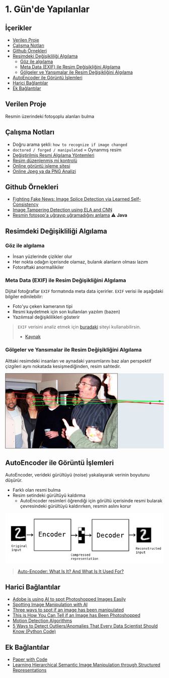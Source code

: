 # 1. Gün'de Yapılanlar <!-- omit in toc -->

## İçerikler <!-- omit in toc -->

- [Verilen Proje](#Verilen-Proje)
- [Çalışma Notları](#%C3%87al%C4%B1%C5%9Fma-Notlar%C4%B1)
- [Github Örnekleri](#Github-%C3%96rnekleri)
- [Resimdeki Değişikliliği Algılama](#Resimdeki-De%C4%9Fi%C5%9Fiklili%C4%9Fi-Alg%C4%B1lama)
  - [Göz ile algılama](#G%C3%B6z-ile-alg%C4%B1lama)
  - [Meta Data (EXIF) ile Resim Değişikliğini Algılama](#Meta-Data-EXIF-ile-Resim-De%C4%9Fi%C5%9Fikli%C4%9Fini-Alg%C4%B1lama)
  - [Gölgeler ve Yansımalar ile Resim Değişikliğini Algılama](#G%C3%B6lgeler-ve-Yans%C4%B1malar-ile-Resim-De%C4%9Fi%C5%9Fikli%C4%9Fini-Alg%C4%B1lama)
- [AutoEncoder ile Görüntü İşlemleri](#AutoEncoder-ile-G%C3%B6r%C3%BCnt%C3%BC-%C4%B0%C5%9Flemleri)
- [Harici Bağlantılar](#Harici-Ba%C4%9Flant%C4%B1lar)
- [Ek Bağlantılar](#Ek-Ba%C4%9Flant%C4%B1lar)

## Verilen Proje

Resmin üzerindeki fotoşoplu alanları bulma

## Çalışma Notları

- Doğru arama şekli: `how to recognize if image changed`
- `doctored / forged / manipulated` = Oynanmış resim
- [Değiştirilmiş Resmi Algılama Yöntemleri]
- [Resim düzenlenmiş mi kontrolü]
- [Online görüntü işleme sitesi]
- [Online Jpeg ya da PNG Analizi]

## Github Örnekleri

- [Fighting Fake News: Image Splice Detection via Learned Self-Consistency]
- [Image Tampering Detection using ELA and CNN]
- [Resmin fotoşop'a uğrayıp uğramadığını anlama] ⚠ **Java**

## Resimdeki Değişikliliği Algılama

### Göz ile algılama

- İnsan yüzlerinde çizikler olur
- Her nokta odağın içerisnde olamaz, bulanık alanların olması lazım
- Fotoraftaki anormallikiler

### Meta Data (EXIF) ile Resim Değişikliğini Algılama

Dijital fotoğraflar `EXIF` formatında meta data içerirler. `EXIF` verisi ile aşağıdaki bilgiler edinilebilir:

- Foto'yu çeken kameranın tipi
- Resmi kaydetmek için son kullanılan yazılım (bazen)
- Yazılımsal değişiklilikleri gösterir

> `EXIF` verisini analiz etmek için [buradaki][jeffrey's image metadata viewer] siteyi kullanabilirsin.
>
> - [Kaynak][three ways to spot if an image has been manipulated]

### Gölgeler ve Yansımalar ile Resim Değişikliğini Algılama

Alttaki resimdeki insanları ve aynadaki yansımlarını baz alan perspektif çizgileri aynı nokatada kesişmediğinden, resim sahtedir.

![shopped_img](res/shopped_img.png)

## AutoEncoder ile Görüntü İşlemleri

AutoEncoder, verideki gürültüyü (noise) yakalayarak verinin boyutunu düşürür.

- Farklı olan resmi bulma
- Resim setindeki gürültüyü kaldırma
  - AutoEncoder resimleri öğrendiği için görültü içerisinde resmi bularak çevresindeki gürültüyü kaldırırken, resmin aslını korur

![autoencodeer_structure](res/autoencodeer_structure.png)

> [Auto-Encoder: What Is It? And What Is It Used For?]

## Harici Bağlantılar

- [Adobe is using AI to spot Photoshopped Images Easily]
- [Spotting Image Manipulation with AI]
- [Three ways to spot if an image has been manipulated]
- [This is How You Can Tell if an Image has Been Photoshopped]
- [Motion Detection Algorithms]
- [5 Ways to Detect Outliers/Anomalies That Every Data Scientist Should Know (Python Code)]

## Ek Bağlantılar

- [Paper with Code]
- [Learning Hierarchical Semantic Image Manipulation through Structured Representations]

[resim düzenlenmiş mi kontrolü]: http://imageedited.com/
[this is how you can tell if an image has been photoshopped]: https://www.lifehack.org/articles/technology/this-how-you-can-tell-image-has-been-photoshopped.html
[adobe is using ai to spot photoshopped images easily]: https://www.youtube.com/watch?v=rETMDUgAUIg
[spotting image manipulation with ai]: https://theblog.adobe.com/spotting-image-manipulation-ai/
[motion detection algorithms]: https://www.codeproject.com/Articles/10248/Motion-Detection-Algorithms
[three ways to spot if an image has been manipulated]: https://www.poynter.org/reporting-editing/2012/three-ways-to-spot-if-an-image-has-been-manipulated/
[jeffrey's image metadata viewer]: http://exif.regex.info/exif.cgi
[can you spot a photoshopped picture? here are 9 ways to identify a fake photo]: https://www.digitaltrends.com/photography/how-do-you-tell-if-a-photo-is-photoshopped/
[4 ways to tell if a picture was photoshopped just by glancing at it]: https://www.insider.com/how-to-spot-photoshop-2017-12
[online görüntü işleme sitesi]: https://29a.ch/photo-forensics/
[değiştirilmiş resmi algılama yöntemleri]: https://articles.forensicfocus.com/2013/08/22/detecting-forged-altered-images/
[auto-encoder: what is it? and what is it used for?]: https://towardsdatascience.com/auto-encoder-what-is-it-and-what-is-it-used-for-part-1-3e5c6f017726
[5 ways to detect outliers/anomalies that every data scientist should know (python code)]: https://towardsdatascience.com/5-ways-to-detect-outliers-that-every-data-scientist-should-know-python-code-70a54335a623
[online jpeg ya da png analizi]: http://fotoforensics.com/

<!-- Github Örnekleri -->

[fighting fake news: image splice detection via learned self-consistency]: https://github.com/minyoungg/selfconsistency
[resmin fotoşop'a uğrayıp uğramadığını anlama]: https://github.com/Irio/photoshopped-or-not/tree/master/src
[image tampering detection using ela and cnn]: https://github.com/agusgun/FakeImageDetectors

<!-- Ek bağlantılar -->

[learning hierarchical semantic image manipulation through structured representations]: https://github.com/xcyan/neurips18_hierchical_image_manipulation
[paper with code]: https://github.com/zziz/pwc
